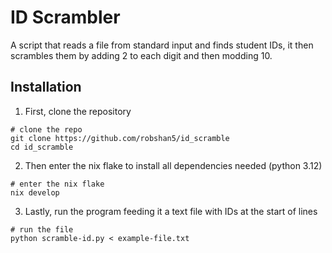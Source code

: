 # ID Scrambler
A script that reads a file from standard input and finds student IDs, it then scrambles them by adding 2 to each digit and then modding 10. 

## Installation
1. First, clone the repository
```
# clone the repo
git clone https://github.com/robshan5/id_scramble
cd id_scramble
```
2. Then enter the nix flake to install all dependencies needed (python 3.12)
```
# enter the nix flake
nix develop
```
3. Lastly, run the program feeding it a text file with IDs at the start of lines
```
# run the file
python scramble-id.py < example-file.txt
```
